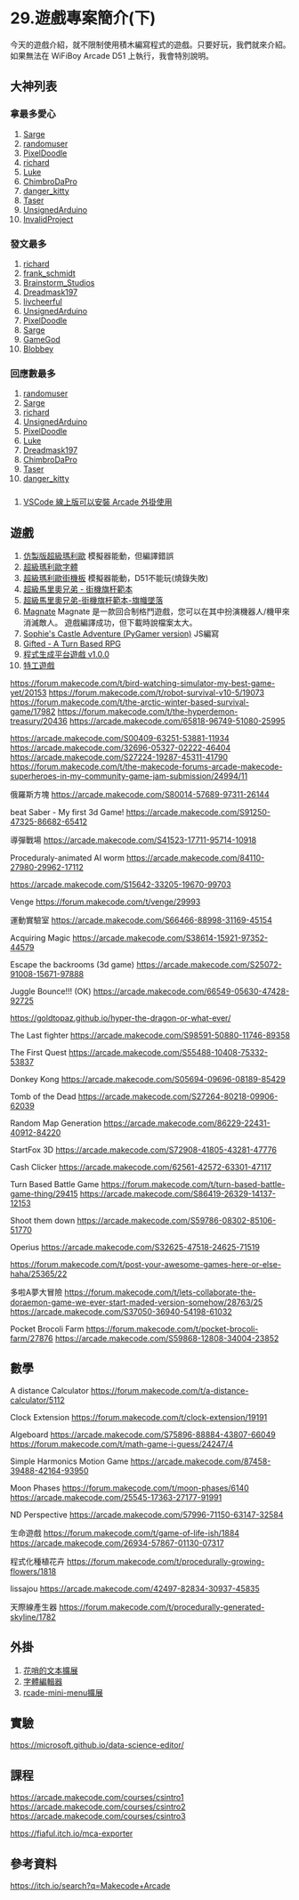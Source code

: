 # 29.遊戲專案簡介(下)

今天的遊戲介紹，就不限制使用積木編寫程式的遊戲。只要好玩，我們就來介紹。如果無法在 WiFiBoy Arcade D51 上執行，我會特別說明。

## 大神列表

### 拿最多愛心

1. [Sarge](https://forum.makecode.com/u/Sarge/summary)
2. [randomuser](https://forum.makecode.com/u/randomuser/summary)
3. [PixelDoodle](https://forum.makecode.com/u/PixelDoodle/summary)
4. [richard](https://forum.makecode.com/u/richard/summary)
5. [Luke](https://forum.makecode.com/u/Luke/summary)
6. [ChimbroDaPro](https://forum.makecode.com/u/ChimbroDaPro/summary)
7. [danger_kitty](https://forum.makecode.com/u/danger_kitty/summary)
8. [Taser](https://forum.makecode.com/u/Taser/summary)
9. [UnsignedArduino](https://forum.makecode.com/u/UnsignedArduino/summary)
10. [InvalidProject](https://forum.makecode.com/u/InvalidProject/summary)

### 發文最多

1. [richard](https://forum.makecode.com/u/richard/summary)
2. [frank_schmidt](https://forum.makecode.com/u/frank_schmidt/summary)
3. [Brainstorm_Studios](https://forum.makecode.com/u/Brainstorm_Studios/summary)
4. [Dreadmask197](https://forum.makecode.com/u/Dreadmask197/summary)
5. [livcheerful](https://forum.makecode.com/u/livcheerful/summary)
6. [UnsignedArduino](https://forum.makecode.com/u/UnsignedArduino/summary)
7. [PixelDoodle](https://forum.makecode.com/u/PixelDoodle/summary)
8. [Sarge](https://forum.makecode.com/u/Sarge/summary)
9. [GameGod](https://forum.makecode.com/u/GameGod/summary)
10. [Blobbey](https://forum.makecode.com/u/Blobbey/summary)

### 回應數最多

1. [randomuser](https://forum.makecode.com/u/randomuser/summary)
2. [Sarge](https://forum.makecode.com/u/Sarge/summary)
3. [richard](https://forum.makecode.com/u/richard/summary)
4. [UnsignedArduino](https://forum.makecode.com/u/UnsignedArduino/summary)
5. [PixelDoodle](https://forum.makecode.com/u/PixelDoodle/summary)
6. [Luke](https://forum.makecode.com/u/Luke/summary)
7. [Dreadmask197](https://forum.makecode.com/u/Dreadmask197/summary)
8. [ChimbroDaPro](https://forum.makecode.com/u/ChimbroDaPro/summary)
9. [Taser](https://forum.makecode.com/u/Taser/summary)
10. [danger_kitty](https://forum.makecode.com/u/danger_kitty/summary)

### 

1. [VSCode 線上版可以安裝 Arcade 外掛使用](https://vscode.dev/?vscode-lang=zh-tw)

## 遊戲

1. [仿製版超級瑪利歐](https://arcade.makecode.com/21018-68885-67664-97235)  模擬器能動，但編譯錯誤
2. [超級瑪利歐字體]()
3. [超級瑪利歐街機板](https://arcade.makecode.com/S73176-24020-02650-43574)  模擬器能動，D51不能玩(燒錄失敗)
4. [超級馬里奧兄弟 - 街機旗杆範本](https://arcade.makecode.com/S04489-10209-08831-46954)
5. [超級馬里奧兄弟-街機旗杆範本-旗幟墜落](https://arcade.makecode.com/S73516-66975-50303-19092)
6. [Magnate](https://arcade.makecode.com/20018-79641-30906-45538)  Magnate 是一款回合制格鬥遊戲，您可以在其中扮演機器人/機甲來消滅敵人。 遊戲編譯成功，但下載時說檔案太大。
7. [Sophie's Castle Adventure (PyGamer version)](https://arcade.makecode.com/S59711-29207-56639-08897)  JS編寫
8. [Gifted - A Turn Based RPG](https://arcade.makecode.com/S10630-18698-27538-96845)
9. [程式生成平台遊戲 v1.0.0 ](https://arcade.makecode.com/74359-33595-49355-45845)
10. [特工遊戲](https://arcade.makecode.com/35593-71756-81347-15138)


https://forum.makecode.com/t/bird-watching-simulator-my-best-game-yet/20153
https://forum.makecode.com/t/robot-survival-v10-5/19073
https://forum.makecode.com/t/the-arctic-winter-based-survival-game/17982
https://forum.makecode.com/t/the-hyperdemon-treasury/20436
https://arcade.makecode.com/65818-96749-51080-25995

https://arcade.makecode.com/S00409-63251-53881-11934
https://arcade.makecode.com/32696-05327-02222-46404
https://arcade.makecode.com/S27224-19287-45311-41790
https://forum.makecode.com/t/the-makecode-forums-arcade-makecode-superheroes-in-my-community-game-jam-submission/24994/11

俄羅斯方塊
https://arcade.makecode.com/S80014-57689-97311-26144

beat Saber - My first 3d Game!
https://arcade.makecode.com/S91250-47325-86682-65412

導彈戰場
https://arcade.makecode.com/S41523-17711-95714-10918

Proceduraly-animated AI worm
https://arcade.makecode.com/84110-27980-29962-17112

https://arcade.makecode.com/S15642-33205-19670-99703

Venge
https://forum.makecode.com/t/venge/29993

運動實驗室
https://arcade.makecode.com/S66466-88998-31169-45154

Acquiring Magic
https://arcade.makecode.com/S38614-15921-97352-44579

Escape the backrooms (3d game)
https://arcade.makecode.com/S25072-91008-15671-97888

Juggle Bounce!!! (OK)
https://arcade.makecode.com/66549-05630-47428-92725

https://goldtopaz.github.io/hyper-the-dragon-or-what-ever/

The Last fighter
https://arcade.makecode.com/S98591-50880-11746-89358

The First Quest
https://arcade.makecode.com/S55488-10408-75332-53837

Donkey Kong
https://arcade.makecode.com/S05694-09696-08189-85429

Tomb of the Dead
https://arcade.makecode.com/S27264-80218-09906-62039

Random Map Generation
https://arcade.makecode.com/86229-22431-40912-84220

StartFox 3D 
https://arcade.makecode.com/S72908-41805-43281-47776

Cash Clicker
https://arcade.makecode.com/62561-42572-63301-47117


Turn Based Battle Game
https://forum.makecode.com/t/turn-based-battle-game-thing/29415
https://arcade.makecode.com/S86419-26329-14137-12153

Shoot them down
https://arcade.makecode.com/S59786-08302-85106-51770

Operius
https://arcade.makecode.com/S32625-47518-24625-71519

https://forum.makecode.com/t/post-your-awesome-games-here-or-else-haha/25365/22

多啦A夢大冒險
https://forum.makecode.com/t/lets-collaborate-the-doraemon-game-we-ever-start-maded-version-somehow/28763/25
https://arcade.makecode.com/S37050-36940-54198-61032


Pocket Brocoli Farm
https://forum.makecode.com/t/pocket-brocoli-farm/27876
https://arcade.makecode.com/S59868-12808-34004-23852

## 數學

A distance Calculator
https://forum.makecode.com/t/a-distance-calculator/5112

Clock Extension
https://forum.makecode.com/t/clock-extension/19191


Algeboard
https://arcade.makecode.com/S75896-88884-43807-66049
https://forum.makecode.com/t/math-game-i-guess/24247/4

Simple Harmonics Motion Game
https://arcade.makecode.com/87458-39488-42164-93950

Moon Phases
https://forum.makecode.com/t/moon-phases/6140
https://arcade.makecode.com/25545-17363-27177-91991

ND Perspective
https://arcade.makecode.com/57996-71150-63147-32584

生命遊戲
https://forum.makecode.com/t/game-of-life-ish/1884
https://arcade.makecode.com/26934-57867-01130-07317


程式化種植花卉
https://forum.makecode.com/t/procedurally-growing-flowers/1818

lissajou
https://arcade.makecode.com/42497-82834-30937-45835

天際線產生器
https://forum.makecode.com/t/procedurally-generated-skyline/1782


## 外掛

1. [花哨的文本擴展](https://github.com/riknoll/arcade-fancy-text.git)
2. [字體編輯器](https://riknoll.github.io/font-editor/)
3. [rcade-mini-menu擴展](https://arcade.makecode.com/01015-74213-34299-07410)

## 實驗

https://microsoft.github.io/data-science-editor/

## 課程

https://arcade.makecode.com/courses/csintro1
https://arcade.makecode.com/courses/csintro2
https://arcade.makecode.com/courses/csintro3


https://fiaful.itch.io/mca-exporter

## 參考資料


https://itch.io/search?q=Makecode+Arcade